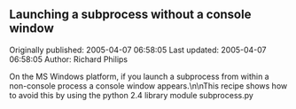 ## Launching a subprocess without a console window

Originally published: 2005-04-07 06:58:05
Last updated: 2005-04-07 06:58:05
Author: Richard Philips

On the MS Windows platform, if you launch a subprocess from within a non-console process a console window appears.\n\nThis recipe shows how to avoid this by using the python 2.4 library module subprocess.py